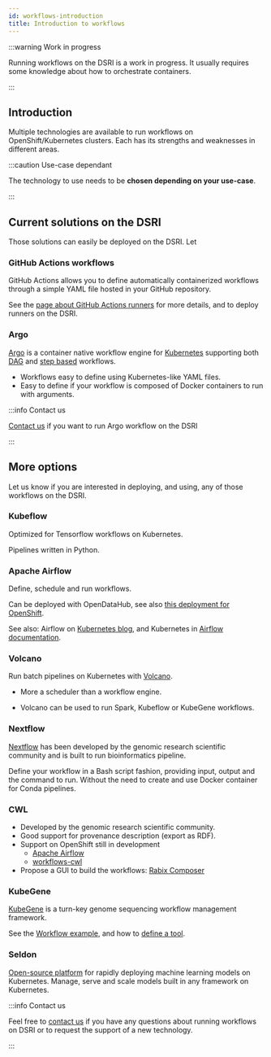 ```yaml
---
id: workflows-introduction
title: Introduction to workflows
---
```


:::warning Work in progress

Running workflows on the DSRI is a work in progress. It usually requires some knowledge about how to orchestrate containers.

:::

## Introduction

Multiple technologies are available to run workflows on OpenShift/Kubernetes clusters. Each has its strengths and weaknesses in different areas.

:::caution Use-case dependant

The technology to use needs to be **chosen depending on your use-case**.

:::

## Current solutions on the DSRI

Those solutions can easily be deployed on the DSRI. Let

### GitHub Actions workflows

GitHub Actions allows you to define automatically containerized workflows through a simple YAML file hosted in your GitHub repository.

See the [page about GitHub Actions runners](https://maastrichtu-ids.github.io/dsri-documentation/docs/workflows-github-runners) for more details, and to deploy runners on the DSRI.

### Argo

[Argo](https://argoproj.github.io/argo/) is a container native workflow engine for [Kubernetes](https://kubernetes.io/) supporting both [DAG](https://argoproj.github.io/docs/argo/examples/readme.html#dag) and [step based](https://argoproj.github.io/docs/argo/examples/readme.html#steps) workflows.

* Workflows easy to define using Kubernetes-like YAML files.
* Easy to define if your workflow is composed of Docker containers to run with arguments.

:::info Contact us

[Contact us](/help) if you want to run Argo workflow on the DSRI

:::

## More options

Let us know if you are interested in deploying, and using, any of those workflows on the DSRI.

### Kubeflow

Optimized for Tensorflow workflows on Kubernetes.

Pipelines written in Python.

### Apache Airflow

Define, schedule and run workflows. 

Can be deployed with OpenDataHub, see also [this deployment for OpenShift](https://github.com/majordomusio/openshift-airflow).

See also: Airflow on [Kubernetes blog](https://kubernetes.io/blog/2018/06/28/airflow-on-kubernetes-part-1-a-different-kind-of-operator/), and Kubernetes in [Airflow documentation](https://airflow.apache.org/docs/stable/kubernetes.html).

### Volcano

Run batch pipelines on Kubernetes with [Volcano](https://volcano.sh/). 

* More a scheduler than a workflow engine. 

* Volcano can be used to run Spark, Kubeflow or KubeGene workflows.

### Nextflow

[Nextflow](https://www.nextflow.io/) has been developed by the genomic research scientific community and is built to run bioinformatics pipeline.

Define your workflow in a Bash script fashion, providing input, output and the command to run. Without the need to create and use Docker container for Conda pipelines.

### CWL

* Developed by the genomic research scientific community.
* Good support for provenance description (export as RDF).
* Support on OpenShift still in development
  * [Apache Airflow](https://airflow.apache.org/docs/stable/kubernetes.html)
  * [workflows-cwl](https://github.com/Duke-GCB/calrissian/)
* Propose a GUI to build the workflows: [Rabix Composer](https://rabix.io/)

### KubeGene

[KubeGene](https://kubegene.io/) is a turn-key genome sequencing workflow management framework.

See the [Workflow example](https://github.com/kubegene/kubegene/blob/master/example/simple-sample/simple-sample.yaml), and how to [define a tool](https://kubegene.io/docs/guides/tool/).

### Seldon

[Open-source platform](https://www.seldon.io/tech/) for rapidly deploying machine learning models on Kubernetes. Manage, serve and scale models built in any framework on Kubernetes.

:::info Contact us

Feel free to [contact us](/dsri-documentation/help) if you have any questions about running workflows on DSRI or to request the support of a new technology.

:::